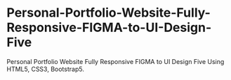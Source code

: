 # Personal-Portfolio-Website-Fully-Responsive-FIGMA-to-UI-Design-Five
Personal Portfolio Website Fully Responsive FIGMA to UI Design Five Using HTML5, CSS3, Bootstrap5.
